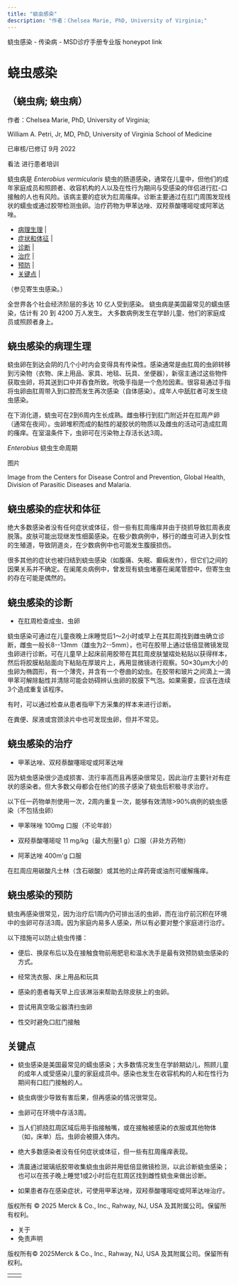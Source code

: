 ```yaml
---
title: "蛲虫感染"
description: "作者：Chelsea Marie, PhD, University of Virginia;"
---
```


﻿蛲虫感染 \- 传染病 \- MSD诊疗手册专业版 honeypot link

# 蛲虫感染

## （蛲虫病; 蛲虫病）

作者：Chelsea Marie, PhD, University of Virginia;

William A. Petri, Jr, MD, PhD, University of Virginia School of Medicine

已审核/已修订 9月 2022

看法 进行患者培训

蛲虫病是 _Enterobius vermicularis_ 蛲虫的肠道感染，通常在儿童中，但他们的成年家庭成员和照顾者、收容机构的人以及在性行为期间与受感染的伴侣进行肛-口接触的人也有风险。该病主要的症状为肛周瘙痒。诊断主要通过在肛门周围发现线状的蠕虫或通过胶带检测虫卵。治疗药物为甲苯达唑、双羟萘酸噻嘧啶或阿苯达唑。

- [病理生理](#病理生理_v1014314_zh) \|
- [症状和体征](#症状和体征_v1014319_zh) \|
- [诊断](#诊断_v1014323_zh) \|
- [治疗](#治疗_v1014330_zh) \|
- [预防](#预防_v8987201_zh) \|
- [关键点](#关键点_v29656651_zh) \|

（参见寄生虫感染。）

全世界各个社会经济阶层的多达 10 亿人受到感染。 蛲虫病是美国最常见的蠕虫感染，估计有 20 到 4200 万人发生。 大多数病例发生在学龄儿童、他们的家庭成员或照顾者身上。

## 蛲虫感染的病理生理

蛲虫卵在到达会阴的几个小时内会变得具有传染性。感染通常是由肛周的虫卵转移到污染物（衣物、床上用品、家具、地毯、玩具、坐便器），新宿主通过这些物件获取虫卵，将其送到口中并吞食所致。吮吸手指是一个危险因素。很容易通过手指将虫卵由肛周带入到口腔而发生再次感染（自体感染）。成年人中舐肛者可发生绕虫感染。

在下消化道，蛲虫可在2到6周内生长成熟。雌虫移行到肛门附近并在肛周产卵（通常在夜间）。虫卵堆积而成的黏性的凝胶状的物质以及雌虫的活动可造成肛周的瘙痒。在室温条件下，虫卵可在污染物上存活长达3周。

_Enterobius_ 蛲虫生命周期



图片

Image from the Centers for Disease Control and Prevention, Global Health, Division of Parasitic Diseases and Malaria.

## 蛲虫感染的症状和体征

绝大多数感染者没有任何症状或体征，但一些有肛周瘙痒并由于挠抓导致肛周表皮脱落。皮肤可能出现继发性细菌感染。在极少数病例中，移行的雌虫可进入到女性的生殖道，导致阴道炎，在少数病例中也可能发生腹膜损伤。

很多其他的症状也被归结到蛲虫感染（如腹痛、失眠、癫痫发作），但它们之间的因果关系并不确定。在阑尾炎病例中，曾发现有蛲虫堵塞在阑尾管腔中，但寄生虫的存在可能是偶然的。

## 蛲虫感染的诊断

- 在肛周检查成虫、虫卵


蛲虫感染可通过在儿童夜晚上床睡觉后1～2小时或早上在其肛周找到雌虫确立诊断，雌虫一般长8--13mm（雄虫为2--5mm），也可在胶带上通过低倍显微镜发现虫卵进行诊断。可在儿童早上起床前用胶带在其肛周皮肤皱褶处粘贴以获得样本，然后将胶膜粘贴面向下粘贴在厚玻片上，再用显微镜进行观察。50×30μm大小的虫卵为椭圆形，有一个薄壳，并含有一个卷曲的幼虫。在胶带和玻片之间滴上一滴甲苯可解除黏性并清除可能会妨碍辨认虫卵的胶膜下气泡。如果需要，应该在连续3个造成重复该程序。

有时，可以通过检查从患者指甲下方采集的样本来进行诊断。

在粪便、尿液或宫颈涂片中也可发现虫卵，但并不常见。

## 蛲虫感染的治疗

- 甲苯达唑、双羟萘酸噻嘧啶或阿苯达唑


因为蛲虫感染很少造成损害、流行率高而且再感染很常见，因此治疗主要针对有症状的感染者。但大多数父母都会在他们的孩子感染了蛲虫后积极寻求治疗。

以下任一药物单剂使用一次，2周内重复一次，能够有效清除>90%病例的蛲虫感染（不包括虫卵）

- 甲苯咪唑 100mg 口服（不论年龄）

- 双羟萘酸噻嘧啶 11 mg/kg（最大剂量1 g）口服（非处方药物）

- 阿苯达唑 400m'g 口服


在肛周应用碳酸凡士林（含石碳酸）或其他的止痒药膏或油剂可缓解瘙痒。

## 蛲虫感染的预防

蛲虫再感染很常见，因为治疗后1周内仍可排出活的虫卵，而在治疗前沉积在环境中的虫卵可存活3周。因为家庭内易多人感染，所以有必要对整个家庭进行治疗。

以下措施可以防止蛲虫传播：

- 便后、换尿布后以及在接触食物前用肥皂和温水洗手是最有效预防蛲虫感染的方式。

- 经常洗衣服、床上用品和玩具

- 感染的患者每天早上应该淋浴来帮助去除皮肤上的虫卵。

- 尝试用真空吸尘器清扫虫卵

- 性交时避免口肛门接触


## 关键点

- 蛲虫感染是美国最常见的蠕虫感染；大多数情况发生在学龄期幼儿，照顾儿童的成年人或受感染儿童的家庭成员中。感染也发生在收容机构的人和在性行为期间有口肛门接触的人。

- 蛲虫病很少导致有害后果，但再感染的情况很常见。

- 虫卵可在环境中存活3周。

- 当人们抓挠肛周区域后用手指接触嘴，或在接触被感染的衣服或其他物体（如，床单）后。虫卵会被摄入体内。

- 绝大多数感染者没有任何症状或体征，但一些有肛周瘙痒表现。

- 清晨通过玻璃纸胶带收集蛲虫虫卵并用低倍显微镜检测，以此诊断蛲虫感染；也可以在孩子晚上睡觉1或2小时后在肛周区找到雌性蛲虫来做出诊断。

- 如果患者存在感染症状，可使用甲苯达唑，双羟萘酸噻嘧啶或阿苯达唑治疗。




版权所有 © 2025
Merck & Co., Inc., Rahway, NJ, USA 及其附属公司。保留所有权利。

- 关于
- 免责声明

版权所有© 2025Merck & Co., Inc., Rahway, NJ, USA 及其附属公司。保留所有权利。

|     |     |
| --- | --- |
|  |  |